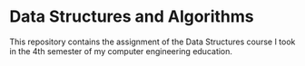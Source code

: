 # Data Structures and Algorithms
This repository contains the assignment of the Data Structures course I took in the 4th semester of my computer engineering education.
